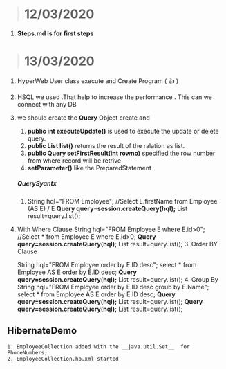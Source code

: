 > # 12/03/2020
   1. **Steps.md is for first steps**

> # 13/03/2020
 1. HyperWeb User class execute and Create Program ( :thumbsup: )
 2. HSQL we used .That help to increase the performance . This can we  connect with any DB
 3. we should create the __Query__ Object create and 
	 1. __public int executeUpdate()__ is used to execute the update or delete query.
	 2. __public List list()__ returns the result of the ralation as list.
	 3. __public Query setFirstResult(int rowno)__ specified the row number from where record will be retrive
	 4. __setParameter()__ like the PreparedStatement
	##### QuerySyantx 
	1. String hql="FROM Employee"; //Select E.firstName from Employee (AS E) / E
	__Query query=session.createQuery(hql);__
	List result=query.list();
2.  With Where Clause
	String hql="FROM Employee E where E.id>0"; //Select * from Employee E where E.id>0;
	__Query query=session.createQuery(hql);__
	List result=query.list();
	3. Order BY Clause
		
	String hql="FROM Employee order by E.ID desc"; select * from Employee AS E  order by E.ID desc;
	__Query query=session.createQuery(hql);__
	List result=query.list();
	4. Group By
	String hql="FROM Employee order by E.ID desc groub by E.Name"; select * from Employee AS E  order by E.ID desc;
	__Query query=session.createQuery(hql);__
	List result=query.list();
	__Query query=session.createQuery(hql);__
	List result=query.list();

   ## HibernateDemo
	1. EmployeeCollection added with the __java.util.Set__  for PhoneNumbers;
	2. EmployeeCollection.hb.xml started



